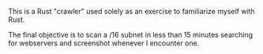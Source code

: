 This is a Rust "crawler" used solely as an exercise to familiarize myself with Rust.

The final objective is to scan a /16 subnet in less than 15 minutes searching for webservers and screenshot whenever I encounter one.
